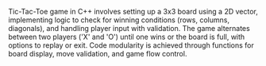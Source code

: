 Tic-Tac-Toe game in C++ involves setting up a 3x3 board using a 2D vector, implementing logic to check for winning conditions (rows, columns, diagonals), and handling player input with validation. The game alternates between two players ('X' and 'O') until one wins or the board is full, with options to replay or exit. Code modularity is achieved through functions for board display, move validation, and game flow control.
